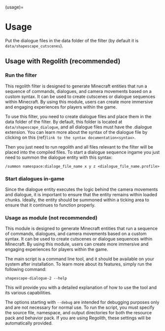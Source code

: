 (usage)=
# Usage

Put the dialogue files in the data folder of the filter (by default it is
`data/shapescape_cutscenes`).

## Usage with Regolith (recommended)
### Run the filter
This regolith filter is designed to generate Minecraft entities that run a sequence of commands, dialogues, and camera movements based on a custom syntax. It can be used to create cutscenes or dialogue sequences within Minecraft. By using this module, users can create more immersive and engaging experiences for players within the game.

To use this filter, you need to create dialogue files and place them in the data folder of the filter. By default, this folder is located at `data/shapescape_dialogue`, and all dialogue files must have the .dialogue extension. You can learn more about the syntax of the dialogue file by clicking on this {ref}`link to the syntax documentation<syntax>`.

Then you just need to run regolith and all files relevant to the filter will be placed into the compiled files. To start a dialogue sequence ingame you just need to summon the dialogue entity with this syntax:

```
/summon namespace:dialoge_file_name x y z <dialogue_file_name.profile>
```

### Start dialogues in-game
Since the dialogue entity executes the logic behind the camera movements and dialogue, it is important to ensure that the entity remains within loaded chunks. Ideally, the entity should be summoned within a ticking area to ensure that it continues to function properly.

### Usage as module (not recommended)

This module is designed to generate Minecraft entities that run a sequence of commands, dialogues, and camera movements based on a custom syntax. It can be used to create cutscenes or dialogue sequences within Minecraft. By using this module, users can create more immersive and engaging experiences for players within the game.

The main script is a command line tool, and it should be available on your system after installation. To learn more about its features, simply run the following command:

```
shapescape-dialogue-2 --help
```

This will provide you with a detailed explanation of how to use the tool and its various capabilities.

The options starting with `--debug` are intended for debugging purposes only and are not necessary for normal use. To run the script, you must specify the source file, namespace, and output directories for both the resource pack and behavior pack. If you are using Regolith, these settings will be automatically provided.